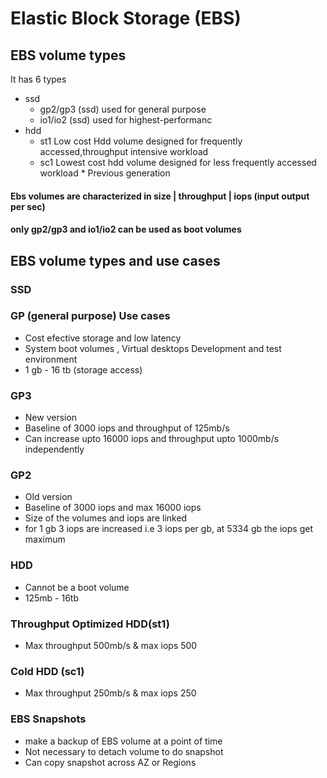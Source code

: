 # Elastic Block Storage (EBS) 
## EBS volume types
  It has 6 types
   * ssd
      * gp2/gp3 (ssd) used for general purpose 
      * io1/io2 (ssd) used for highest-performanc
   * hdd 
      * st1 Low cost Hdd volume designed for frequently accessed,throughput intensive workload
      * sc1 Lowest cost hdd volume designed for less frequently accessed workload
    * Previous generation

#### Ebs volumes are characterized in size | throughput | iops (input output per sec)
#### only gp2/gp3 and io1/io2 can be used as boot volumes 

## EBS volume types and use cases
### SSD
### GP (general purpose) Use cases
 * Cost efective storage and low latency 
 * System boot volumes , Virtual desktops Development and test environment  
 *  1 gb - 16 tb (storage access)<br>
### GP3 
  * New version
  * Baseline of 3000 iops and throughput of 125mb/s
  * Can increase upto 16000 iops and throughput upto 1000mb/s independently<br> 
### GP2
  * Old version<br> 
  * Baseline of 3000 iops and max 16000 iops<br>
  * Size of the volumes and iops are linked<br>
  * for 1 gb 3 iops are increased i.e 3 iops per gb, at 5334 gb the iops get maximum<br>

### HDD 
   * Cannot be a boot volume
   * 125mb - 16tb
### Throughput Optimized HDD(st1)
 * Max throughput 500mb/s & max iops 500

### Cold HDD (sc1)
 * Max throughput 250mb/s & max iops 250

### EBS Snapshots
  * make a backup of EBS volume at a point of time
  * Not necessary to detach volume to do snapshot 
  * Can copy snapshot across AZ or Regions 

